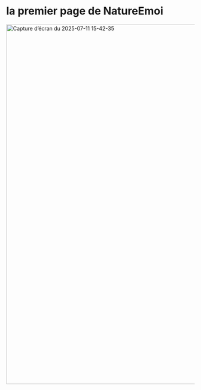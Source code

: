 # la premier page de NatureEmoi
<img width="1853" height="959" alt="Capture d’écran du 2025-07-11 15-42-35" src="https://github.com/user-attachments/assets/ddedaf32-d386-42f8-b68d-a33ca4d6e835" />


